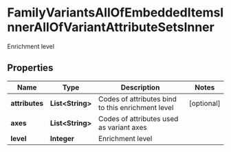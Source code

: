 

# FamilyVariantsAllOfEmbeddedItemsInnerAllOfVariantAttributeSetsInner

Enrichment level

## Properties

| Name | Type | Description | Notes |
|------------ | ------------- | ------------- | -------------|
|**attributes** | **List&lt;String&gt;** | Codes of attributes bind to this enrichment level |  [optional] |
|**axes** | **List&lt;String&gt;** | Codes of attributes used as variant axes |  |
|**level** | **Integer** | Enrichment level |  |



